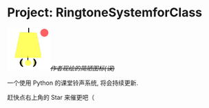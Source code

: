 # Project: RingtoneSystemforClass

*![RSC](help\RSC.png)~~作者现绘的简陋图标(误)~~*

一个使用 Python 的课堂铃声系统, 将会持续更新.

赶快点右上角的 Star 来催更吧（
